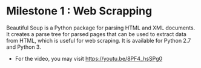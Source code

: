 # Milestone 1 : Web Scrapping

Beautiful Soup is a Python package for parsing HTML and XML documents. It creates a parse tree for parsed pages that can be used to extract data from HTML, which is useful for web scraping. It is available for Python 2.7 and Python 3. 

* For the video, you may visit https://youtu.be/8PF4_hsSPg0